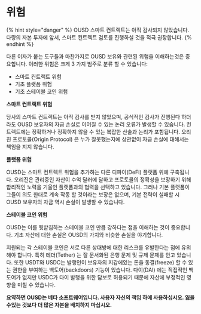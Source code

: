 # 위험

{% hint style="danger" %}
OUSD 스마트 컨트렉트는 아직 감사되지 않았습니다. 다량의 자본 투자에 앞서, 스마트 컨트렉트 검토를 진행하실 것을 적극 권장합니다.
{% endhint %}

다른 이자가 붙는 도구들과 마찬가지로 OUSD 보유와 관련된 위험을 이해하는것은 중요합니다. 이러한 위험은 크게 3 가지 범주로 분류 할 수 있습니다:

* 스마트 컨트랙트 위험
* 기초 플랫폼 위험
* 기초 스테이블 코인 위험

**스마트 컨트랙트 위험**

당사의 스마트 컨트렉트는 아직 감사를 받지 않았으며, 공식적인 감사가 진행된다 하더라도 OUSD 보유자의 자금 손실로 이어질 수 있는 논리 오류가 발생할 수 있습니다. 컨트렉트에는 정확하거나 정확하지 않을 수 있는 복잡한 산술과 논리가 포함됩니다. 오리진 프로토콜\(Origin Protocol\) 은 누가 잘못했는지에 상관없이 자금 손실에 대해서는 책임을 지지 않습니다.

**플랫폼 위험**

OUSD는 스마트 컨트렉트 위험을 추가하는 다른 디파이\(DeFi\) 플랫폼 위에 구축됩니다. 오리진은 관리중인 자산이 수억 달러에 달하고 프로토콜의 정확성을 보장하기 위해 합리적인 노력을 기울인 플랫폼과의 협력을 선택하고 있습니다. 그러나 기본 플랫폼이 그들이 의도 한대로 계속 작동 할 것이라는 보장은 없으며, 기본 전략이 실패할 시 OUSD 보유자의 자금 역시 손실이 발생할 수 있습니다.

**스테이블 코인 위험**

OUSD는 이를 뒷받침하는 스테이블 코인 만큼 강하다는 점을 이해하는 것이 중요합니다. 기초 자산에 대한 손실은 OUSD의 가치와 비슷한 손실을 야기합니다.

지원되는 각 스테이블 코인은 서로 다른 상대방에 대한 리스크를 유발한다는 점에 유의해야 합니다. 특히 테더\(Tether\) 는 잘 문서화된 은행 문제 및 규제 문제를 안고 있습니다. 또한 USDT와 USDC는 발행인이 보유자의 지갑에있는 돈을 동결\(freeze\) 할 수 있는 권한을 부여하는 백도어\(backdoors\) 기능이 있습니다. 다이\(DAI\) 에는 직접적인 백도어가 없지만 USDC가 다이 발행을 위한 담보로 허용되기 때문에 자산에 부정적인 영향을 미칠 수 있습니다.

**요약하면 OUSD는 베타 소프트웨어입니다. 사용자 자신의 책임 하에 사용하십시오. 잃을 수있는 것보다 더 많은 자본을 배치하지 마십시오.**


